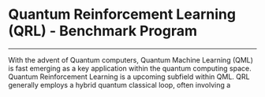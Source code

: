 # Quantum Reinforcement Learning (QRL) - Benchmark Program

---

With the advent of Quantum computers, Quantum Machine Learning (QML) is fast emerging as a key application within the quantum computing space. Quantum Reinforcement Learning is a upcoming subfield within QML. QRL generally employs a hybrid quantum classical loop, often involving a
